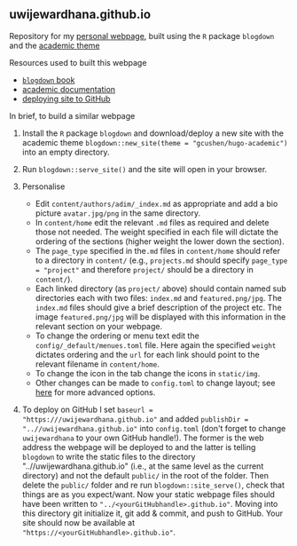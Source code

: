 ## uwijewardhana.github.io

Repository for my [personal webpage](https://uwijewardhana.github.io), built using the `R` package `blogdown` and the [academic theme](https://sourcethemes.com/academic/)

Resources used to built this webpage
 - [`blogdown` book](https://bookdown.org/yihui/blogdown/)
 - [academic documentation](https://sourcethemes.com/academic/docs/get-started/)
 - [deploying site to GitHub](https://richardlent.github.io/post/how-i-deploy-my-website-to-github-using-rstudio-blogdown-and-hugo/)

In brief, to build a similar webpage

 1. Install the `R` package `blogdown` and download/deploy a new site with the academic theme
 `blogdown::new_site(theme = "gcushen/hugo-academic")` into an empty directory.
 2. Run `blogdown::serve_site()` and the site will open in your browser.
 3. Personalise
    - Edit `content/authors/adim/_index.md` as appropriate and add a bio picture `avatar.jpg/png` in the same directory.
    - In `content/home` edit the relevant `.md` files as required and delete those not needed. The weight specified in each file will dictate the ordering of the sections (higher weight the lower down the section).
    - The `page_type` specified in the`.md` files in `content/home` should refer to a directory in `content/` (e.g., `projects.md` should specify `page_type = "project"` and therefore `project/` should be a directory in `content/`).
    - Each linked directory (as `project/` above) should contain named sub directories each with two files: `index.md` and `featured.png/jpg`. The `index.md` files should give a brief description of the project etc. The image `featured.png/jpg` will be displayed with this information in the relevant section on your webpage.
    - To change the ordering or menu text edit the `config/_default/menues.toml` file. Here again the specified `weight` dictates ordering and the `url` for each link should point to the relevant filename in `content/home`.
    - To change the icon in the tab change the icons in `static/img`.
    - Other changes can be made to `config.toml` to change layout; see [here]((https://sourcethemes.com/academic/docs/get-started/)) for more advanced options.

 4. To deploy on GitHub I set `baseurl = "https:///uwijewardhana.github.io"` and added `publishDir = "..//uwijewardhana.github.io"` into `config.toml` (don't forget to change `uwijewardhana` to your own GitHub handle!). The former is the web address the webpage will be deployed to and the latter is telling `blogdown` to write the static files to the directory "..//uwijewardhana.github.io" (i.e., at the same level as the current directory) and not the default `public/` in the root of the folder. Then delete the `public/` folder and re run `blogdown::site_serve()`, check that things are as you expect/want. Now your static webpage files should have been written to `"../<yourGitHubhandle>.github.io"`. Moving into this directory git initialize it, git add & commit, and push to GitHub. Your site should now be available at `"https://<yourGitHubhandle>.github.io"`.

